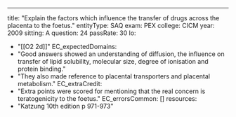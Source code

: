 ---
title: "Explain the factors which influence the transfer of drugs across the placenta to the foetus."
entityType: SAQ
exam: PEX
college: CICM
year: 2009
sitting: A
question: 24
passRate: 30
lo:
- "[[O2 2d]]"
EC_expectedDomains:
- "Good answers showed an understanding of diffusion, the influence on transfer of lipid solubility, molecular size, degree of ionisation and protein binding."
- "They also made reference to placental transporters and placental metabolism."
EC_extraCredit:
- "Extra points were scored for mentioning that the real concern is teratogenicity to the foetus."
EC_errorsCommon: []
resources:
- "Katzung 10th edition p 971-973"